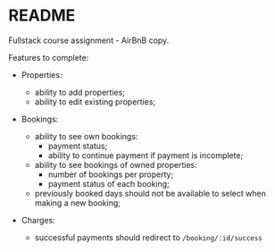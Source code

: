 # README

Fullstack course assignment - AirBnB copy.

Features to complete:

- Properties:

  - ability to add properties;
  - ability to edit existing properties;

- Bookings:

  - ability to see own bookings:
    - payment status;
    - ability to continue payment if payment is incomplete;
  - ability to see bookings of owned properties:
    - number of bookings per property;
    - payment status of each booking;
  - previously booked days should not be available to select when making a new booking;

- Charges:

  - successful payments should redirect to `/booking/:id/success`
